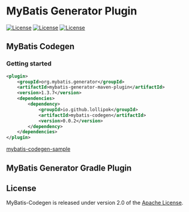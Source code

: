 # MyBatis Generator Plugin

[![License](https://img.shields.io/badge/license-Apache%202-blue.svg?style=flat-square)](https://www.apache.org/licenses/LICENSE-2.0)
[![License](https://img.shields.io/badge/license-Anti%20996-blue.svg?style=flat-square)](https://github.com/996icu/996.ICU/blob/master/LICENSE)
[![License](https://img.shields.io/maven-central/v/io.github.lollipok/mybatis-codegen.svg?color=blue&style=flat-square)](https://search.maven.org/search?q=g:io.github.lollipok%20AND%20a:mybatis-codegen)

## MyBatis Codegen

### Getting started

```xml
<plugin>
    <groupId>org.mybatis.generator</groupId>
    <artifactId>mybatis-generator-maven-plugin</artifactId>
    <version>1.3.7</version>
    <dependencies>
        <dependency>
            <groupId>io.github.lollipok</groupId>
            <artifactId>mybatis-codegen</artifactId>
            <version>0.0.2</version>
        </dependency>
    </dependencies>
</plugin>
```

[mybatis-codegen-sample](./mybatis-codegen-sample "MyBatis Codegen Sample")

## MyBatis Generator Gradle Plugin

## License

MyBatis-Codegen is released under version 2.0 of the [Apache License](https://www.apache.org/licenses/LICENSE-2.0).
